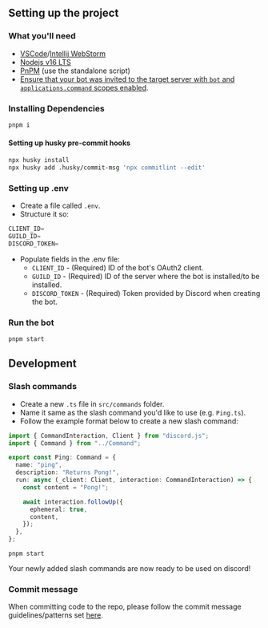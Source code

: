 ## Setting up the project

### What you'll need

- [VSCode](https://code.visualstudio.com/)/[Intellij WebStorm](https://www.jetbrains.com/webstorm/)
- [Nodejs v16 LTS](https://nodejs.org/en/)
- [PnPM](https://pnpm.io/) (use the standalone script)
- [Ensure that your bot was invited to the target server with `bot` and `applications.command` scopes enabled](https://discordjs.guide/preparations/adding-your-bot-to-servers.html).

### Installing Dependencies

```sh
pnpm i
```

#### Setting up husky pre-commit hooks

```sh
npx husky install
npx husky add .husky/commit-msg 'npx commitlint --edit'
```

### Setting up .env

- Create a file called `.env`.
- Structure it so:

```js
CLIENT_ID=
GUILD_ID=
DISCORD_TOKEN=
```

- Populate fields in the .env file:
  - `CLIENT_ID` - (Required) ID of the bot's OAuth2 client.
  - `GUILD_ID` - (Required) ID of the server where the bot is installed/to be installed.
  - `DISCORD_TOKEN` - (Required) Token provided by Discord when creating the bot.

### Run the bot

```shell
pnpm start
```

## Development

### Slash commands

- Create a new `.ts` file in `src/commands` folder.
- Name it same as the slash command you'd like to use (e.g. `Ping.ts`).
- Follow the example format below to create a new slash command:

```typescript
import { CommandInteraction, Client } from "discord.js";
import { Command } from "../Command";

export const Ping: Command = {
  name: "ping",
  description: "Returns Pong!",
  run: async (_client: Client, interaction: CommandInteraction) => {
    const content = "Pong!";

    await interaction.followUp({
      ephemeral: true,
      content,
    });
  },
};
```

```shell
pnpm start
```

Your newly added slash commands are now ready to be used on discord!

### Commit message

When committing code to the repo, please follow the commit message guidelines/patterns set [here](https://github.com/conventional-changelog/commitlint#what-is-commitlint).
